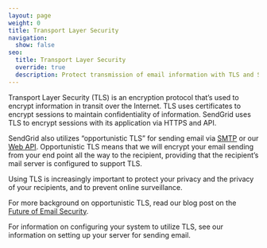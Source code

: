 ```yaml
---
layout: page
weight: 0
title: Transport Layer Security
navigation:
  show: false
seo:
  title: Transport Layer Security
  override: true
  description: Protect transmission of email information with TLS and SendGrid
---
```

Transport Layer Security (TLS) is an encryption protocol that’s used to encrypt information in transit over the Internet. TLS uses certificates to encrypt sessions to maintain confidentiality of information. SendGrid uses TLS to encrypt sessions with its application via HTTPS and API.

SendGrid also utilizes “opportunistic TLS” for sending email via [SMTP]({{root_url}}/Glossary/smtp.html) or our [Web API]({{root_url}}/API_Reference/Web_API/index.html). Opportunistic TLS means that we will encrypt your email sending from your end point all the way to the recipient, providing that the recipient’s mail server is configured to support TLS.

Using TLS is increasingly important to protect your privacy and the privacy of your recipients, and to prevent online surveillance. 

For more background on opportunistic TLS, read our blog post on the [Future of Email Security]({{site.blog_url}}/sendgrid-and-the-future-of-email-security/). 

For information on configuring your system to utilize TLS, see our information on setting up your server for sending email.
